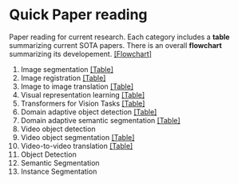# Quick Paper reading
Paper reading for current research. Each category includes a **table** summarizing current SOTA papers. There is an overall **flowchart** summarizing its developement. [[Flowchart]](https://voldemort108x.github.io/paper_reading/flowchart.html)
1. Image segmentation [[Table]](./image_segmentation/imageseg.md) 
2. Image registration [[Table]](./image_registration/imgreg.md) 
3. Image to image translation [[Table]](./image_to_image_translation/image_to_image_translation.md) 
4. Visual representation learning [[Table]](./visual_representation_learning/visrep.md) 
5. Transformers for Vision Tasks [[Table]](./transformers_for_cv/transformers_for_cv.md)
6. Domain adaptive object detection [[Table]](./domain_adaptive_object_detection/domain_adaptive_object_detection.md)
7. Domain adaptive semantic segmentation [[Table]](./domain_adaptive_segmentation/domain_adaptive_segmentation.md)
8. Video object detection 
9. Video object segmentation [[Table]](./video_object_segmentation/video_object_segmentation.md)
10. Video-to-video translation [[Table]](./video2video_translation/video2video_translation.md)
11. Object Detection
12. Semantic Segmentation
13. Instance Segmentation
